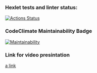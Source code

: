 ### Hexlet tests and linter status:
[![Actions Status](https://github.com/arnautovd/python-project-lvl1/workflows/hexlet-check/badge.svg)](https://github.com/arnautovd/python-project-lvl1/actions)
### CodeClimate Maintainability Badge
[![Maintainability](https://api.codeclimate.com/v1/badges/e5e87a930262fe861b4b/maintainability)](https://codeclimate.com/github/arnautovd/backend-project-lvl1/maintainability)
### Link for video presintation
[a link](https://asciinema.org/a/clZ8FxtLamoDZaWy6leizr07m)